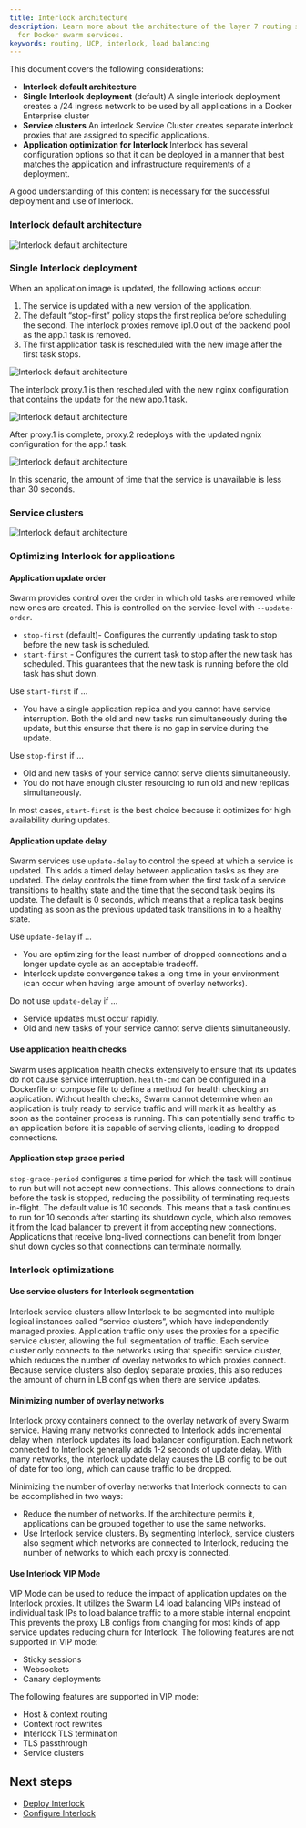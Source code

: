 ```yaml
---
title: Interlock architecture
description: Learn more about the architecture of the layer 7 routing solution
  for Docker swarm services.
keywords: routing, UCP, interlock, load balancing
---
```


This document covers the following considerations:

- **Interlock default architecture**
- **Single Interlock deployment** (default)
    A single interlock deployment creates a /24 ingress network to be used by all applications in a Docker Enterprise cluster
- **Service clusters**
    An interlock Service Cluster creates separate interlock proxies that are assigned to specific applications.
- **Application optimization for Interlock**
    Interlock has several configuration options so that it can be deployed in a manner that best matches the application and infrastructure requirements of a deployment.

A good understanding of this content is necessary for the successful deployment and use of Interlock.

### Interlock default architecture

![Interlock default architecture](../images/architecture-1.png)

### Single Interlock deployment

When an application image is updated, the following actions occur:

1. The service is updated with a new version of the application.
2. The default “stop-first” policy stops the first replica before scheduling the second. The interlock proxies remove ip1.0 out of the backend pool as the app.1 task is removed.
3. The first application task is rescheduled with the new image after the first task stops.

![Interlock default architecture](../images/single-interlock-deploy.png)

The interlock proxy.1 is then rescheduled with the new nginx configuration that contains the update for the new app.1 task.

![Interlock default architecture](../images/single-interlock-deploy-2.png)

After proxy.1 is complete, proxy.2 redeploys with the updated ngnix configuration for the app.1 task.

![Interlock default architecture](../images/single-interlock-deploy-3.png)

In this scenario, the amount of time that the service is unavailable is less than 30 seconds.

### Service clusters

![Interlock default architecture](../images/service-clusters.png)

### Optimizing Interlock for applications

#### Application update order
Swarm provides control over the order in which old tasks are removed while new ones are created. This is controlled on the service-level with `--update-order`.

- `stop-first` (default)- Configures the currently updating task to stop before the new task is scheduled.
- `start-first` - Configures the current task to stop after the new task has scheduled. This guarantees that the new task is running before the old task has shut down.

Use `start-first` if …

- You have a single application replica and you cannot have service interruption. Both the old and new tasks run simultaneously during the update, but this ensurse that there is no gap in service during the update.

Use `stop-first` if …

- Old and new tasks of your service cannot serve clients simultaneously.
- You do not have enough cluster resourcing to run old and new replicas simultaneously.

In most cases,  `start-first` is the best choice because it optimizes for high availability during updates.

#### Application update delay
Swarm services use `update-delay` to control the speed at which a service is updated. This adds a timed delay between application tasks as they are updated. The delay controls the time from when the first task of a service transitions to healthy state and the time that the second task begins its update. The default is 0 seconds, which means that a replica task begins updating as soon as the previous updated task transitions in to a healthy state.

Use `update-delay` if …

- You are optimizing for the least number of dropped connections and a longer update cycle as an acceptable tradeoff.
- Interlock update convergence takes a long time in your environment (can occur when having large amount of overlay networks).

Do not use `update-delay` if …

- Service updates must occur rapidly.
 - Old and new tasks of your service cannot serve clients simultaneously.

#### Use application health checks
Swarm uses application health checks extensively to ensure that its updates do not cause service interruption. `health-cmd` can be configured in a Dockerfile or compose file to define a method for health checking an application. Without health checks, Swarm cannot determine when an application is truly ready to service traffic and will mark it as healthy as soon as the container process is running. This can potentially send traffic to an application before it is capable of serving clients, leading to dropped connections.

#### Application stop grace period
`stop-grace-period` configures a time period for which the task will continue to run but will not accept new connections. This allows connections to drain before the task is stopped, reducing the possibility of terminating requests in-flight. The default value is 10 seconds. This means that a task continues to run for 10 seconds after starting its shutdown cycle, which also removes it from the load balancer to prevent it from accepting new connections. Applications that receive long-lived connections can benefit from longer shut down cycles so that connections can terminate normally.

### Interlock optimizations

#### Use service clusters for Interlock segmentation
Interlock service clusters allow Interlock to be segmented into multiple logical instances called “service clusters”, which have independently managed proxies. Application traffic only uses the proxies for a specific service cluster, allowing the full segmentation of traffic. Each service cluster only connects to the networks using that specific service cluster, which reduces the number of overlay networks to which proxies connect. Because service clusters also deploy separate proxies, this also reduces the amount of churn in LB configs when there are service updates.

#### Minimizing number of overlay networks
Interlock proxy containers connect to the overlay network of every Swarm service. Having many networks connected to Interlock adds incremental delay when Interlock updates its load balancer configuration. Each network connected to Interlock generally adds 1-2 seconds of update delay. With many networks, the Interlock update delay causes the LB config to be out of date for too long, which can cause traffic to be dropped.

Minimizing the number of overlay networks that Interlock connects to can be accomplished in two ways:

- Reduce the number of networks. If the architecture permits it, applications can be grouped together to use the same networks.
- Use Interlock service clusters. By segmenting Interlock, service clusters also segment which networks are connected to Interlock, reducing the number of networks to which each proxy is connected.

#### Use Interlock VIP Mode
VIP Mode can be used to reduce the impact of application updates on the Interlock proxies. It utilizes the Swarm L4 load balancing VIPs instead of individual task IPs to load balance traffic to a more stable internal endpoint. This prevents the proxy LB configs from changing for most kinds of app service updates reducing churn for Interlock. The following features are not supported in VIP mode:

- Sticky sessions
- Websockets
- Canary deployments

The following features are supported in VIP mode:

- Host & context routing
- Context root rewrites
- Interlock TLS termination
- TLS passthrough
- Service clusters

## Next steps

- [Deploy Interlock](deploy/index.md)
- [Configure Interlock](config/index.md)
